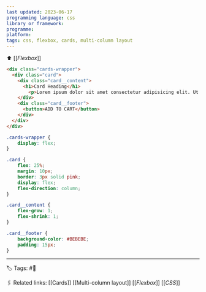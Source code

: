 ```yaml
---
last updated: 2023-06-17
programming language: css
library or framework:
programme:
platform:
tags: css, flexbox, cards, multi-column layout
---
```

⬆  [[_Flexbox_]]

``` HTML
<div class="cards-wrapper">
  <div class="card">
    <div class="card__content">
      <h1>Card Heading</h1>
        <p>Lorem ipsum dolor sit amet consectetur adipisicing elit. Ut nostrum voluptatibus dignissimos est veniam possimus, aperiam magnam earum modi officiis quae ipsa esse saepe neque voluptatum architecto? Ipsum, temporibus officiis.</p>
    </div>
    <div class="card__footer">
      <button>ADD TO CART</button>
    </div>
  </div>
</div>
```

``` CSS
.cards-wrapper {
    display: flex;
}

.card {
    flex: 25%;
    margin: 10px;
    border: 3px solid pink;
    display: flex;
    flex-direction: column;
}

.card__content {
    flex-grow: 1;
    flex-shrink: 1;
}

.card__footer {
    background-color: #BEBEBE;
    padding: 15px;
}
```

---
🏷 Tags: #🌲

🖇 Related links:
[[Cards]]
[[Multi-column layout]]
[[_Flexbox_]]
[[_CSS_]]

